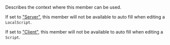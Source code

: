 Describes the context where this member can be used.

If set to ["Server"](https://developer.roblox.com/articles/String), this member will not be available to auto fill when editing a `LocalScript`.

If set to ["Client"](https://developer.roblox.com/articles/String), this member will not be available to auto fill when editing a `Script`.